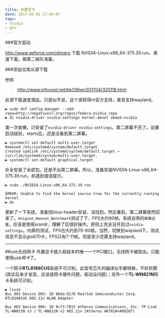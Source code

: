 ```yaml
---
title: 外置显卡
date: 2017-05-01 17:04:07
tags:
- nvidia
- gtx
---
```


###官方驱动

http://www.geforce.com/drivers 下载 NVIDIA-Linux-x86_64-375.39.run。满速下载。做第二梯队准备。

###添加仓库从源下载

参照
> http://www.infocool.net/kb/Other/201704/325118.html

此源下载速度滴血。只是似乎说，这个源获得rh官方支持，甚至支持wayland。

```
▶ sudo dnf config-manager --add-repo=http://negativo17.org/repos/fedora-nvidia.repo
▶ di nvidia-driver nvidia-settings kernel-devel akmod-nvidia
```
第一次偷懒，只安装了`nvidia-driver nvidia-settings`。第二屏幕不亮了。设置启动级别，startx后，还是没看到第二屏幕。
```
▶ systemctl set-default multi-user.target
Removed /etc/systemd/system/default.target.
Created symlink /etc/systemd/system/default.target → /usr/lib/systemd/system/multi-user.target.
▶ systemctl set-default graphical.target

```
补全安装了全部包。还是不出第二屏幕。所以，准备安装NVIDIA-Linux-x86_64-375.39.run，却遇到错误提示。
```
▶ sudo ./NVIDIA-Linux-x86_64-375.39.run 

ERROR: Unable to find the kernel source tree for the currently running kernel.
▶ du
```
更新了一下系统，准备找linux-header安装，没找到。然后重启，第二屏幕居然回来了。`Unigine_Heaven_Benchmark`测试了下，FPS大约80帧。系统自带的`屏幕设置`，应该是使用xrandr，理解了后很好操作。原则上完全没开启过`nvidia-settings`。内屏的测试，FPS也大约到70-80帧。当然，切换到wayland下，测试信息不显示gtx670卡，FPS只有7-11帧。但是至少还算支持wayland。

--------------------------

##usb无线网卡
外置显卡接入超级本的唯一一个PCI接口，无线网卡被拔出。只能使用*usb网卡*了。

一个网卡**RTL8188CUS**系统不可识别，此型号芯片的编译似乎都特殊，不好折腾(其实后来才发现，应该是网卡硬件问题，驱动没问题)；另外一个**TL-WN821N**网卡系统可识别。
```
▶ lsusb
Bus 003 Device 005: ID 0bda:8176 Realtek Semiconductor Corp. RTL8188CUS 802.11n WLAN Adapter

Bus 003 Device 006: ID 0cf3:7015 Atheros Communications, Inc. TP-Link TL-WN821N v3 / TL-WN822N v2 802.11n [Atheros AR7010+AR9287]
```
